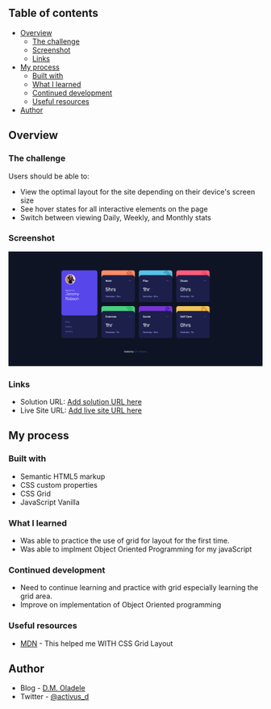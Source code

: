
## Table of contents

- [Overview](#overview)
  - [The challenge](#the-challenge)
  - [Screenshot](#screenshot)
  - [Links](#links)
- [My process](#my-process)
  - [Built with](#built-with)
  - [What I learned](#what-i-learned)
  - [Continued development](#continued-development)
  - [Useful resources](#useful-resources)
- [Author](#author)


## Overview

### The challenge

Users should be able to:

- View the optimal layout for the site depending on their device's screen size
- See hover states for all interactive elements on the page
- Switch between viewing Daily, Weekly, and Monthly stats

### Screenshot
![](./images/screencapture.png)

### Links
- Solution URL: [Add solution URL here](https://your-solution-url.com)
- Live Site URL: [Add live site URL here](https://your-live-site-url.com)

## My process

### Built with
- Semantic HTML5 markup
- CSS custom properties
- CSS Grid
- JavaScript Vanilla

### What I learned
- Was able to practice the use of grid for layout for the first time.
- Was able to implment Object Oriented Programming for my javaScript

### Continued development
- Need to continue learning and practice with grid especially learning the grid area.
- Improve on implementation of Object Oriented programming

### Useful resources
- [MDN](https://developer.mozilla.org/en-US/docs/Web/CSS/CSS_Grid_Layout) - This helped me WITH CSS Grid Layout


## Author
- Blog - [D.M. Oladele](https://activuscode.hashnode.dev/)
- Twitter - [@activus_d](https://twitter.com/activus_d)

